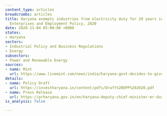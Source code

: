 ```yaml
---
content_type: articles
breadcrumbs: articles
title: Haryana exempts industries from electricity duty for 20 years in its Haryana
  Enterprises and Employment Policy, 2020
date: 2020-11-04 05:00:00 +0000
states:
- Haryana
sectors:
- Industrial Policy and Business Regulations
- Energy
subsectors:
- Power and Renewable Energy
sources:
- name: Mint
  url: https://www.livemint.com/news/india/haryana-govt-decides-to-give-exemption-in-electricity-duty-for-20-years-11604451229172.html
details:
- name: Policy Draft
  url: https://investharyana.in/content/pdfs/Draft%20EPP%202020.pdf
- name: Press Release
  url: https://prharyana.gov.in/en/haryana-deputy-chief-minister-mr-dushyant-chautala-said-that-the-state-government-has-decided-to-0
is_analysis: false

---
```

